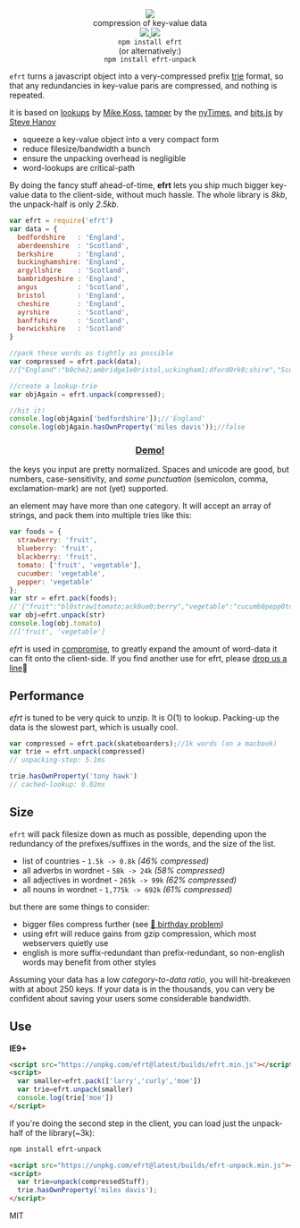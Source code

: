 <div align="center">
  <img src="https://cloud.githubusercontent.com/assets/399657/23590290/ede73772-01aa-11e7-8915-181ef21027bc.png" />
  <div>compression of key-value data</div>
  <a href="https://npmjs.org/package/efrt">
    <img src="https://img.shields.io/npm/v/efrt.svg?style=flat-square" />
  </a>
  <a href="https://nodejs.org/api/documentation.html#documentation_stability_index">
    <img src="https://img.shields.io/badge/stability-stable-green.svg?style=flat-square" />
  </a>
</div>

<div align="center">
  <code>npm install efrt</code>
  <br/>
  (or alternatively:)
  <br/>
  <code>npm install efrt-unpack</code>
</div>

`efrt` turns a javascript object into a very-compressed prefix [trie](https://en.wikipedia.org/wiki/Trie) format, so that any redundancies in key-value paris are compressed, and nothing is repeated.

it is based on 
[lookups](https://github.com/mckoss/lookups) by [Mike Koss](https://github.com/mckoss), 
[tamper](https://nytimes.github.io/tamper/) by the [nyTimes](https://github.com/NYTimes/), 
and 
[bits.js](http://stevehanov.ca/blog/index.php?id=120) by [Steve Hanov](https://twitter.com/smhanov)

 * squeeze a key-value object into a very compact form
 * reduce filesize/bandwidth a bunch
 * ensure the unpacking overhead is negligible
 * word-lookups are critical-path

By doing the fancy stuff ahead-of-time, **efrt** lets you ship much bigger key-value data to the client-side, without much hassle.
The whole library is *8kb*, the unpack-half is only *2.5kb*. 

```js
var efrt = require('efrt')
var data = {
  bedfordshire   : 'England',
  aberdeenshire  : 'Scotland',
  berkshire      : 'England',
  buckinghamshire: 'England',
  argyllshire    : 'Scotland',
  bambridgeshire : 'England',
  angus          : 'Scotland',
  bristol        : 'England',
  cheshire       : 'England',
  ayrshire       : 'Scotland',
  banffshire     : 'Scotland',
  berwickshire   : 'Scotland'
}

//pack these words as tightly as possible
var compressed = efrt.pack(data);
//{"England":"b0che2;ambridge1e0ristol,uckingham1;dford0rk0;shire","Scotland":"a1b0;anff1erwick1;berdeen0ngus,rgyll0yr0;shire"}

//create a lookup-trie
var objAgain = efrt.unpack(compressed);

//hit it!
console.log(objAgain['bedfordshire']);//'England'
console.log(objAgain.hasOwnProperty('miles davis'));//false
```

<h3 align="center">
  <a href="https://rawgit.com/nlp-compromise/efrt/master/demo/index.html">Demo!</a>
</h3>

the keys you input are pretty normalized. Spaces and unicode are good, but numbers, case-sensitivity, and *some punctuation* (semicolon, comma, exclamation-mark) are not (yet) supported.

an element may have more than one category. It will accept an array of strings, and pack them into multiple tries like this:
```js
var foods = {
  strawberry: 'fruit',
  blueberry: 'fruit',
  blackberry: 'fruit',
  tomato: ['fruit', 'vegetable'],
  cucumber: 'vegetable',
  pepper: 'vegetable'
};
var str = efrt.pack(foods);
//'{"fruit":"bl0straw1tomato;ack0ue0;berry","vegetable":"cucumb0pepp0tomato;er"}'
var obj=efrt.unpack(str)
console.log(obj.tomato)
//['fruit', 'vegetable']
```

*efrt* is used in [compromise](https://github.com/nlp-compromise/compromise), to greatly expand the amount of word-data it can fit onto the client-side. 
If you find another use for efrt, please [drop us a line](mailto:spencermountain@gmail.com)🎈

## Performance
*efrt* is tuned to be very quick to unzip. It is O(1) to lookup. Packing-up the data is the slowest part, which is usually cool.
```js
var compressed = efrt.pack(skateboarders);//1k words (on a macbook)
var trie = efrt.unpack(compressed)
// unpacking-step: 5.1ms

trie.hasOwnProperty('tony hawk')
// cached-lookup: 0.02ms
```

## Size
`efrt` will pack filesize down as much as possible, depending upon the redundancy of the prefixes/suffixes in the words, and the size of the list.
* list of countries - `1.5k -> 0.8k` *(46% compressed)*
* all adverbs in wordnet - `58k -> 24k` *(58% compressed)*
* all adjectives in wordnet - `265k -> 99k` *(62% compressed)*
* all nouns in wordnet - `1,775k -> 692k` *(61% compressed)*

but there are some things to consider:
* bigger files compress further (see [🎈 birthday problem](https://en.wikipedia.org/wiki/Birthday_problem))
* using efrt will reduce gains from gzip compression, which most webservers quietly use
* english is more suffix-redundant than prefix-redundant, so non-english words may benefit from other styles

Assuming your data has a low _category-to-data ratio_, you will hit-breakeven with at about 250 keys. If your data is in the thousands, you can very be confident about saving your users some considerable bandwidth.

## Use
**IE9+**
```html
<script src="https://unpkg.com/efrt@latest/builds/efrt.min.js"></script>
<script>
  var smaller=efrt.pack(['larry','curly','moe'])
  var trie=efrt.unpack(smaller)
  console.log(trie['moe'])
</script>
```

if you're doing the second step in the client, you can load just the unpack-half of the library(~3k):
```bash
npm install efrt-unpack
```
```html
<script src="https://unpkg.com/efrt@latest/builds/efrt-unpack.min.js"></script>
<script>
  var trie=unpack(compressedStuff);
  trie.hasOwnProperty('miles davis');
</script>
```

MIT

